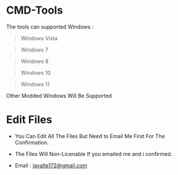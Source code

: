 # CMD-Tools
The tools can supported Windows :

> Windows Vista

> Windows 7

> Windows 8

> Windows 10

> Windows 11

Other Modded Windows Will Be Supported

# Edit Files
- You Can Edit All The Files But Need to Email Me First For The Confirmation.

- The Files Will Non-Licenable If you emailed me and i confirmed.

- Email : javalte172@gmail.com
